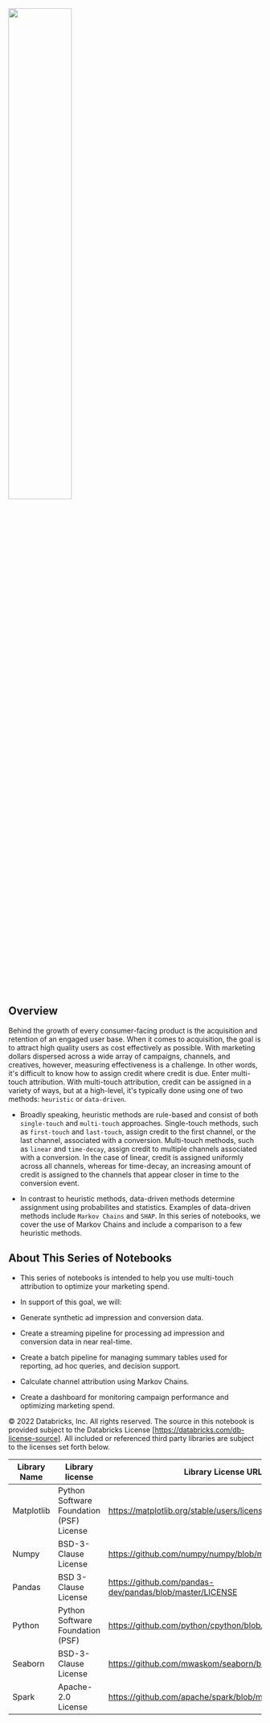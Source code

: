 <div >
  <img src="https://cme-solution-accelerators-images.s3-us-west-2.amazonaws.com/toxicity/solution-accelerator-logo.png"; width="50%">
</div>

## Overview

Behind the growth of every consumer-facing product is the acquisition and retention of an engaged user base. When it comes to acquisition, the goal is to attract high quality users as cost effectively as possible. With marketing dollars dispersed across a wide array of campaigns, channels, and creatives, however, measuring effectiveness is a challenge. In other words, it's difficult to know how to assign credit where credit is due. Enter multi-touch attribution. With multi-touch attribution, credit can be assigned in a variety of ways, but at a high-level, it's typically done using one of two methods: `heuristic` or `data-driven`.

* Broadly speaking, heuristic methods are rule-based and consist of both `single-touch` and `multi-touch` approaches. Single-touch methods, such as `first-touch` and `last-touch`, assign credit to the first channel, or the last channel, associated with a conversion. Multi-touch methods, such as `linear` and `time-decay`, assign credit to multiple channels associated with a conversion. In the case of linear, credit is assigned uniformly across all channels, whereas for time-decay, an increasing amount of credit is assigned to the channels that appear closer in time to the conversion event.

* In contrast to heuristic methods, data-driven methods determine assignment using probabilites and statistics. Examples of data-driven methods include `Markov Chains` and `SHAP`. In this series of notebooks, we cover the use of Markov Chains and include a comparison to a few heuristic methods.

## About This Series of Notebooks

* This series of notebooks is intended to help you use multi-touch attribution to optimize your marketing spend.

* In support of this goal, we will:
 * Generate synthetic ad impression and conversion data.
 * Create a streaming pipeline for processing ad impression and conversion data in near real-time.
 * Create a batch pipeline for managing summary tables used for reporting, ad hoc queries, and decision support.
 * Calculate channel attribution using Markov Chains.
 * Create a dashboard for monitoring campaign performance and optimizing marketing spend.

&copy; 2022 Databricks, Inc. All rights reserved. The source in this notebook is provided subject to the Databricks License [https://databricks.com/db-license-source].  All included or referenced third party libraries are subject to the licenses set forth below.

|Library Name|Library license | Library License URL | Library Source URL |
|---|---|---|---|
|Matplotlib|Python Software Foundation (PSF) License |https://matplotlib.org/stable/users/license.html|https://github.com/matplotlib/matplotlib|
|Numpy|BSD-3-Clause License|https://github.com/numpy/numpy/blob/master/LICENSE.txt|https://github.com/numpy/numpy|
|Pandas|BSD 3-Clause License|https://github.com/pandas-dev/pandas/blob/master/LICENSE|https://github.com/pandas-dev/pandas|
|Python|Python Software Foundation (PSF) |https://github.com/python/cpython/blob/master/LICENSE|https://github.com/python/cpython|
|Seaborn|BSD-3-Clause License|https://github.com/mwaskom/seaborn/blob/master/LICENSE|https://github.com/mwaskom/seaborn|
|Spark|Apache-2.0 License |https://github.com/apache/spark/blob/master/LICENSE|https://github.com/apache/spark|

